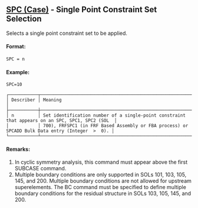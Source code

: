 ## [SPC (Case)](https://help.hexagonmi.com/bundle/MSC_Nastran_2022.4/page/Nastran_Combined_Book/qrg/casecontrol4a/TOC.SPC.Case.xhtml) - Single Point Constraint Set Selection

Selects a single point constraint set to be applied.

#### Format:

```nastran
SPC = n
```

#### Example:

```nastran
SPC=10
```

```text
┌───────────┬─────────────────────────────────────────────────────────────────────────────────────────────────┐
│ Describer │ Meaning                                                                                         │
├───────────┼─────────────────────────────────────────────────────────────────────────────────────────────────┤
│ n         │ Set identification number of a single-point constraint that appears on an SPC, SPC1, SPC2 (SOL  │
│           │ 700), FRFSPC1 (in FRF Based Assembly or FBA process) or SPCADD Bulk Data entry (Integer  >  0). │
└───────────┴─────────────────────────────────────────────────────────────────────────────────────────────────┘
```

#### Remarks:

1. In cyclic symmetry analysis, this command must appear above the first SUBCASE command.
2. Multiple boundary conditions are only supported in SOLs 101, 103, 105, 145, and 200. Multiple boundary conditions are not allowed for upstream superelements. The BC command must be specified to define multiple boundary conditions for the residual structure in SOLs 103, 105, 145, and 200.
